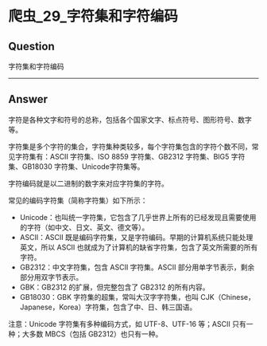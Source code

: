 # 爬虫_29_字符集和字符编码


## Question
字符集和字符编码

----

## Answer
字符是各种文字和符号的总称，包括各个国家文字、标点符号、图形符号、数字等。

字符集是多个字符的集合，字符集种类较多，每个字符集包含的字符个数不同，常见字符集有：ASCII 字符集、ISO 8859 字符集、GB2312 字符集、BIG5 字符集、GB18030 字符集、Unicode字符集等。

字符编码就是以二进制的数字来对应字符集的字符。

常见的编码字符集（简称字符集）如下所示：
- Unicode：也叫统一字符集，它包含了几乎世界上所有的已经发现且需要使用的字符（如中文、日文、英文、德文等）。
- ASCII：ASCII 既是编码字符集，又是字符编码。早期的计算机系统只能处理英文，所以 ASCII 也就成为了计算机的缺省字符集，包含了英文所需要的所有字符。
- GB2312：中文字符集，包含 ASCII 字符集。ASCII 部分用单字节表示，剩余部分用双字节表示。
- GBK：GB2312 的扩展，但完整包含了 GB2312 的所有内容。
- GB18030：GBK 字符集的超集，常叫大汉字字符集，也叫 CJK（Chinese，Japanese，Korea）字符集，包含了中、日、韩三国语。

注意：Unicode 字符集有多种编码方式，如 UTF-8、UTF-16 等；ASCII 只有一种；大多数 MBCS（包括 GB2312）也只有一种。